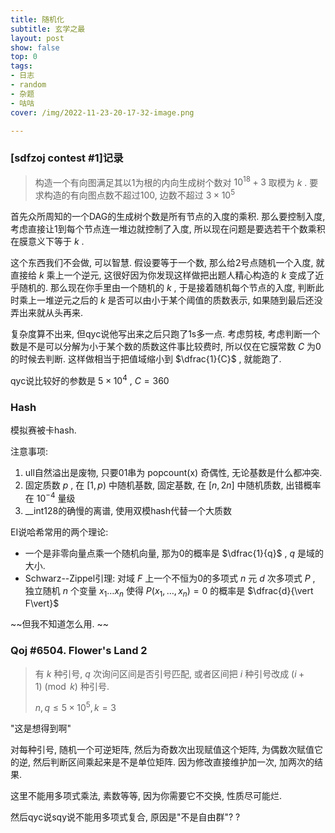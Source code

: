 ```yaml
---
title: 随机化
subtitle: 玄学之最
layout: post
show: false
top: 0
tags: 
- 日志
- random
- 杂题
- 咕咕
cover: /img/2022-11-23-20-17-32-image.png

---
```


### [sdfzoj contest #1]记录

> 构造一个有向图满足其以1为根的内向生成树个数对 $10^18+3$ 取模为 $k$ .
> 要求构造的有向图点数不超过100, 边数不超过 $3\times 10^5$

首先众所周知的一个DAG的生成树个数是所有节点的入度的乘积. 那么要控制入度, 考虑直接让1到每个节点连一堆边就控制了入度, 所以现在问题是要选若干个数乘积在膜意义下等于 $k$ .

这个东西我们不会做, 可以智慧. 假设要等于一个数, 那么给2号点随机一个入度, 就直接给 $k$ 乘上一个逆元, 这很好因为你发现这样做把出题人精心构造的 $k$ 变成了近乎随机的. 那么现在你手里由一个随机的 $k$ , 于是接着随机每个节点的入度, 判断此时乘上一堆逆元之后的 $k$ 是否可以由小于某个阈值的质数表示, 如果随到最后还没弄出来就从头再来.

复杂度算不出来, 但qyc说他写出来之后只跑了1s多一点. 考虑剪枝, 考虑判断一个数是不是可以分解为小于某个数的质数这件事比较费时, 所以仅在它膜常数 $C$ 为0的时候去判断. 这样做相当于把值域缩小到 $\dfrac{1}{C}$ , 就能跑了.

qyc说比较好的参数是 $5\times 10^4$ , $C=360$ 


### Hash

模拟赛被卡hash.

注意事项:

1. ull自然溢出是废物, 只要01串为 $\operatorname{popcount(x)}$ 奇偶性, 无论基数是什么都冲突.
2. 固定质数 $p$ , 在 $[1, p)$ 中随机基数, 固定基数, 在 $[n, 2n]$ 中随机质数, 出错概率在 $10^{-4}$ 量级
3. __int128的确慢的离谱, 使用双模hash代替一个大质数


EI说哈希常用的两个理论:

- 一个是非零向量点乘一个随机向量, 那为0的概率是 $\dfrac{1}{q}$ , $q$ 是域的大小.
- Schwarz--Zippel引理: 对域 $F$ 上一个不恒为0的多项式 $n$ 元 $d$ 次多项式 $P$ , 独立随机 $n$ 个变量 $x_1\ldots x_n$ 使得 $P(x_1, \ldots, x_n)=0$ 的概率是 $\dfrac{d}{\vert F\vert}$

~~但我不知道怎么用. ~~

### Qoj #6504. Flower's Land 2

> 有 $k$ 种引号, $q$ 次询问区间是否引号匹配, 或者区间把 $i$ 种引号改成 $(i+1)\pmod k$ 种引号.
> 
> $n, q\le 5\times 10^5, k=3$

"这是想得到啊"

对每种引号, 随机一个可逆矩阵, 然后为奇数次出现赋值这个矩阵, 为偶数次赋值它的逆, 然后判断区间乘起来是不是单位矩阵. 因为修改直接维护加一次, 加两次的结果.

这里不能用多项式乘法, 素数等等, 因为你需要它不交换, 性质尽可能烂.

然后qyc说sqy说不能用多项式复合, 原因是"不是自由群"? ?